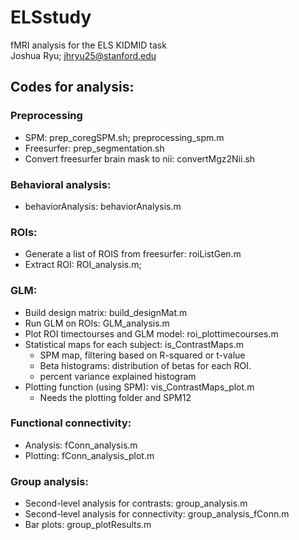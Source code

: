 # ELSstudy
fMRI analysis for the ELS KIDMID task <br />
Joshua Ryu; jhryu25@stanford.edu

## Codes for analysis: <br />

### Preprocessing <br />
  - SPM: prep_coregSPM.sh;  preprocessing_spm.m<br />
  - Freesurfer: prep_segmentation.sh <br />
  - Convert freesurfer brain mask to nii: convertMgz2Nii.sh <br />
  
### Behavioral analysis: <br />
  - behaviorAnalysis: behaviorAnalysis.m <br />
  
### ROIs: <br />
  - Generate a list of ROIS from freesurfer: roiListGen.m <br />
  - Extract ROI: ROI_analysis.m; <br />
  
### GLM: <br />
  - Build design matrix: build_designMat.m <br />
  - Run GLM on ROIs: GLM_analysis.m <br />
  - Plot ROI timectourses and GLM model: roi_plottimecourses.m <br />
  - Statistical maps for each subject: is_ContrastMaps.m <br />
    - SPM map, filtering based on R-squared or t-value <br />
    - Beta histograms: distribution of betas for each ROI. <br />
    - percent variance explained histogram <br />
  - Plotting function (using SPM): vis_ContrastMaps_plot.m <br />
    - Needs the plotting folder and SPM12 <br />
    
### Functional connectivity: <br />
  - Analysis: fConn_analysis.m <br />
  - Plotting: fConn_analysis_plot.m <br />
  
### Group analysis: <br />
  - Second-level analysis for contrasts: group_analysis.m <br />
  - Second-level analysis for connectivity: group_analysis_fConn.m <br />
  - Bar plots: group_plotResults.m <br />
